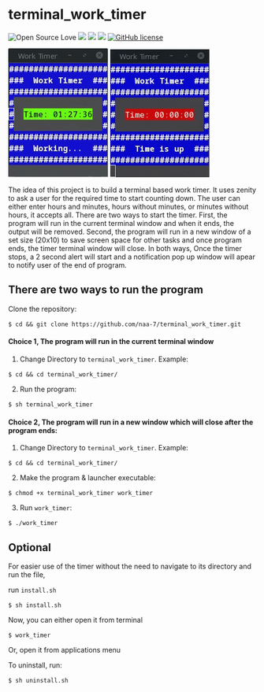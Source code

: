 # terminal_work_timer

![Open Source Love](https://badges.frapsoft.com/os/v3/open-source.svg?v=103) <img src="https://cdn.rawgit.com/sindresorhus/awesome/d7305f38d29fed78fa85652e3a63e154dd8e8829/media/badge.svg"> <img src="https://img.shields.io/github/stars/naa-7/terminal_work_timer?style=social"> <img src="https://img.shields.io/github/repo-size/naa-7/terminal_work_timer"> [![GitHub license](https://img.shields.io/github/license/Naereen/StrapDown.js.svg)](https://github.com/naa-7/terminal_work_timer/LICENSE)

![work_timer1](https://github.com/naa-7/terminal_work_timer/blob/main/timer_1.gif?style=centerme)
![work_timer2](https://github.com/naa-7/terminal_work_timer/blob/main/timer_2.gif?style=centerme)

The idea of this project is to build a terminal based work timer. It uses zenity to ask a user for the required 
time to start counting down. The user can either enter hours and minutes, hours without minutes, or minutes 
without hours, it accepts all. There are two ways to start the timer. First, the program will run in the 
current terminal window and when it ends, the output will be removed. Second, the program will run in a new 
window of a set size (20x10) to save screen space for other tasks and once program ends, the timer terminal 
window will close. In both ways, Once the timer stops, a 2 second alert will start and a notification pop up 
window will apear to notify user of the end of program.



## There are two ways to run the program

 Clone the repository:
  
    $ cd && git clone https://github.com/naa-7/terminal_work_timer.git

 #### Choice 1, The program will run in the current terminal window

  1) Change Directory to `terminal_work_timer`. Example:

    $ cd && cd terminal_work_timer/

  2) Run the program:
 
    $ sh terminal_work_timer 


 #### Choice 2, The program will run in a new window which will close after the program ends:
   
  1) Change Directory to `terminal_work_timer`. Example:

    $ cd && cd terminal_work_timer/

  2) Make the program & launcher executable:

    $ chmod +x terminal_work_timer work_timer

  3) Run `work_timer`:

    $ ./work_timer 


## Optional

For easier use of the timer without the need to navigate to its directory and run the file,

run `install.sh`
   
    $ sh install.sh

Now, you can either open it from terminal

    $ work_timer

Or, open it from applications menu

To uninstall, run:

    $ sh uninstall.sh

